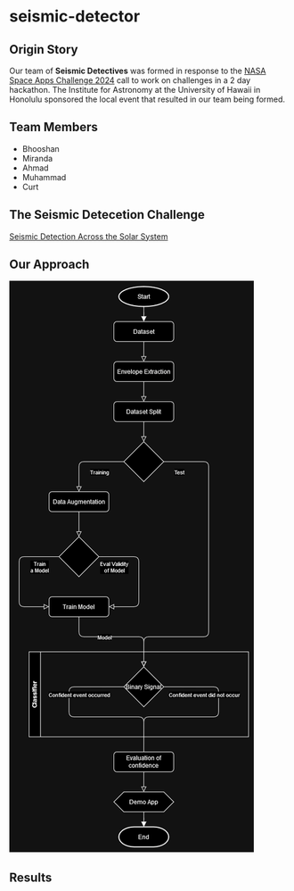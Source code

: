 # seismic-detector

## Origin Story
Our team of **Seismic Detectives** was formed in response to the [NASA Space Apps Challenge 2024](https://www.spaceappschallenge.org/nasa-space-apps-2024/) call to work on challenges in a 2 day hackathon. 
The Institute for Astronomy at the University of Hawaii in Honolulu sponsored the local event that resulted in our team being formed.

## Team Members

-  Bhooshan
-  Miranda
-  Ahmad
-  Muhammad
-  Curt

## The Seismic Detecetion Challenge
[Seismic Detection Across the Solar System](https://www.spaceappschallenge.org/nasa-space-apps-2024/challenges/seismic-detection-across-the-solar-system/)

## Our Approach
![Pipeline Block Diagram](pipeline_diagram.png)

## Results
